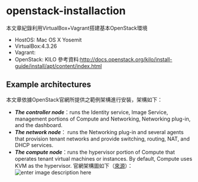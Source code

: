 # openstack-installaction
本文章紀錄利用VirtualBox+Vagrant搭建基本OpenStack環境

 - HostOS: Mac OS X Yosemit
 - VirtualBox:4.3.26
 - Vagrant:
 - OpenStack: KILO
參考資料:http://docs.openstack.org/kilo/install-guide/install/apt/content/index.html

**Example architectures**
----------
本文章依據OpenStack官網所提供之範例架構進行安裝，架構如下：

 - ***The controller node***：runs the Identity service, Image Service, management portions of Compute and Networking, Networking plug-in, and the dashboard.
 - ***The network node***： runs the Networking plug-in and several agents that provision tenant networks and provide switching, routing, NAT, and DHCP services. 
 - ***The compute node***：runs the hypervisor portion of Compute that operates tenant virtual machines or instances. By default, Compute uses KVM as the hypervisor. 
官網架構圖如下（[來源](http://docs.openstack.org/kilo/install-guide/install/apt/content/figures/1/a/common/figures/installguidearch-neutron-hw.png)）：
![enter image description here](http://docs.openstack.org/kilo/install-guide/install/apt/content/figures/1/a/common/figures/installguidearch-neutron-hw.png)
